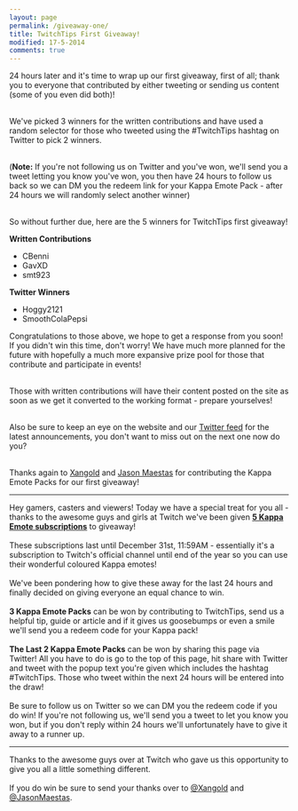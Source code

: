 ```yaml
---
layout: page
permalink: /giveaway-one/
title: TwitchTips First Giveaway!
modified: 17-5-2014
comments: true
---
```

24 hours later and it's time to wrap up our first giveaway, first of all; thank you to everyone that contributed by either tweeting or sending us content (some of you even did both)!

<br>We've picked 3 winners for the written contributions and have used a random selector for those who tweeted using the #TwitchTips hashtag on Twitter to pick 2 winners.

<br>(**Note:** If you're not following us on Twitter and you've won, we'll send you a tweet letting you know you've won, you then have 24 hours to follow us back so we can DM you the redeem link for your Kappa Emote Pack - after 24 hours we will randomly select another winner)

<br>So without further due, here are the 5 winners for TwitchTips first giveaway!

**Written Contributions**

* CBenni
* GavXD
* smt923

**Twitter Winners**

* Hoggy2121
* SmoothColaPepsi

Congratulations to those above, we hope to get a response from you soon! If you didn't win this time, don't worry! We have much more planned for the future with hopefully a much more expansive prize pool for those that contribute and participate in events!

<br>Those with written contributions will have their content posted on the site as soon as we get it converted to the working format - prepare yourselves!

<br>Also be sure to keep an eye on the website and our [Twitter feed](https://www.twitter.com/TwitchTips) for the latest announcements, you don't want to miss out on the next one now do you?

<br>Thanks again to [Xangold](https://www.twitter.com/xangold) and [Jason Maestas](https://www.twitter.com/JasonMaestas) for contributing the Kappa Emote Packs for our first giveaway!

---

Hey gamers, casters and viewers! Today we have a special treat for you all - thanks to the awesome guys and girls at Twitch we've been given [**5 Kappa Emote subscriptions**](http://twitch.tv/twitch/subscribe) to giveaway!  
<br>
These subscriptions last until December 31st, 11:59AM - essentially it's a subscription to Twitch's official channel until end of the year so you can use their wonderful coloured Kappa emotes!  
<br>
We've been pondering how to give these away for the last 24 hours and finally decided on giving everyone an equal chance to win.  
<br>
**3 Kappa Emote Packs** can be won by contributing to TwitchTips, send us a helpful tip, guide or article and if it gives us goosebumps or even a smile we'll send you a redeem code for your Kappa pack!  
<br>
**The Last 2 Kappa Emote Packs** can be won by sharing this page via Twitter! All you have to do is go to the top of this page, hit share with Twitter and tweet with the popup text you're given which includes the hashtag #TwitchTips. Those who tweet within the next 24 hours will be entered into the draw!    
<br>
Be sure to follow us on Twitter so we can DM you the redeem code if you do win! If you're not following us, we'll send you a tweet to let you know you won, but if you don't reply within 24 hours we'll unfortunately have to give it away to a runner up.

---

Thanks to the awesome guys over at Twitch who gave us this opportunity to give you all a little something different.  
<br>
If you do win be sure to send your thanks over to [@Xangold](https://www.twitter.com/xangold) and [@JasonMaestas](https://www.twitter.com/JasonMaestas).
